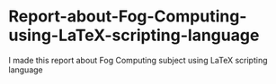 # Report-about-Fog-Computing-using-LaTeX-scripting-language
I made this report about Fog Computing subject using LaTeX scripting language
